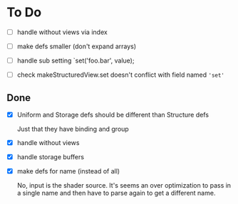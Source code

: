# To Do

- [ ] handle without views via index
- [ ] make defs smaller (don't expand arrays)
- [ ] handle sub setting `set('foo.bar', value);

- [ ] check makeStructuredView.set doesn't conflict with field named `'set'`

## Done

- [X] Uniform and Storage defs should be different than Structure defs

  Just that they have binding and group

- [X] handle without views
- [X] handle storage buffers
- [X] make defs for name (instead of all)

  No, input is the shader source. It's seems an over optimization
  to pass in a single name and then have to parse again to get a different
  name.
